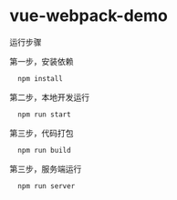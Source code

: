 # vue-webpack-demo

运行步骤

第一步，安装依赖
```sh
  npm install
```

第二步，本地开发运行

```sh
  npm run start
```

第三步，代码打包

```sh
  npm run build
```

第三步，服务端运行

```sh
  npm run server
```
